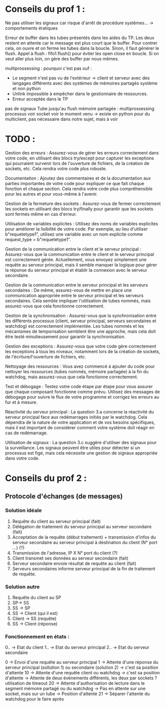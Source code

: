 # Conseils du prof 1 : 
Ne pas utiliser les signaux car risque d'arrêt de procédure systèmes... -> comportements ératiques

Erreur de buffer dans les tubes présentés dans les aides du TP. Les deux restent en attente car le message est plus court que le buffer. Pour contrer cela, on ouvre et on ferme les tubes dans la boucle. Sinon, il faut générer le flush.
Appel à flush : fifo1.flush() pour éviter les open close en boucle.
Si on veut aller plus loin, on gère des buffer par nous mêmes.

multiprossessing : pourquoi c'est pas ouf : 
- Le segment n'est pas vu de l'extérieur -> client et serveur avec des langages différents avec des systèmes de mémoires partagés système et non python
- Unlink impossible à empêcher dans le gestionnaire de ressources. 
- Erreur acceptée dans le TP

pas de signaux
Tube jusqu'au flush
mémoire partagée : multiprossessing
processus voir
socket voir le moment venu -> existe en python pour du multiclient, pas nécessaire dans notre sujet, mais à voir

# TODO : 
Gestion des erreurs : Assurez-vous de gérer les erreurs correctement dans votre code, en utilisant des blocs try/except pour capturer les exceptions qui pourraient survenir lors de l'ouverture de fichiers, de la création de sockets, etc. Cela rendra votre code plus robuste.

Documentation : Ajoutez des commentaires et de la documentation aux parties importantes de votre code pour expliquer ce que fait chaque fonction et chaque section. Cela rendra votre code plus compréhensible pour les autres et pour vous-même à l'avenir.

Gestion de la fermeture des sockets : Assurez-vous de fermer correctement les sockets en utilisant des blocs try/finally pour garantir que les sockets sont fermés même en cas d'erreur.

Utilisation de variables explicites : Utilisez des noms de variables explicites pour améliorer la lisibilité de votre code. Par exemple, au lieu d'utiliser b"requetetype1", utilisez une variable avec un nom explicite comme request_type = b"requetetype1".

Gestion de la communication entre le client et le serveur principal : Assurez-vous que la communication entre le client et le serveur principal est correctement gérée. Actuellement, vous envoyez simplement une requête au serveur principal, mais il semble manquer la logique pour gérer la réponse du serveur principal et établir la connexion avec le serveur secondaire.

Gestion de la communication entre le serveur principal et les serveurs secondaires : De même, assurez-vous de mettre en place une communication appropriée entre le serveur principal et les serveurs secondaires. Cela semble impliquer l'utilisation de tubes nommés, mais assurez-vous que cela fonctionne correctement.

Gestion de la synchronisation : Assurez-vous que la synchronisation entre les différents processus (client, serveur principal, serveurs secondaires et watchdog) est correctement implémentée. Les tubes nommés et les mécanismes de temporisation semblent être une approche, mais cela doit être testé minutieusement pour garantir la synchronisation.

Gestion des exceptions : Assurez-vous que votre code gère correctement les exceptions à tous les niveaux, notamment lors de la création de sockets, de l'écriture/l'ouverture de fichiers, etc.

Nettoyage des ressources : Vous avez commencé à ajouter du code pour nettoyer les ressources (tubes nommés, mémoire partagée) à la fin du watchdog, mais assurez-vous que cela fonctionne correctement.

Test et débogage : Testez votre code étape par étape pour vous assurer que chaque composant fonctionne comme prévu. Utilisez des messages de débogage pour suivre le flux de votre programme et corrigez les erreurs au fur et à mesure.

Réactivité du serveur principal : La question 3.a concerne la réactivité du serveur principal face aux redémarrages initiés par le watchdog. Cela dépendra de la nature de votre application et de vos besoins spécifiques, mais il est important de considérer comment votre système doit réagir en cas de redémarrage.

Utilisation de signaux : La question 3.c suggère d'utiliser des signaux pour la surveillance. Les signaux peuvent être utiles pour détecter si un processus est figé, mais cela nécessite une gestion de signaux appropriée dans votre code.

# Conseils du prof 2 : 
## Protocole d'échanges (de messages)
### Solution idéale
1) Requête du client au serveur principal (fait)
2) Délégation de traitement du serveur principal au serveur secondaire (fait)
3) Acceptation de la requête (début traitement) + transmission d'infos du serveur secondaire au serveur principal à destination du client (N° port ...) (?)
4) Transmission de l'adresse, IP X N° port du client (?)
5) Client transmet ses données au serveur secondaire (fait)
6) Serveur secondaire envoie résultat de requête au client (fait)
7) Serveurs secondaires informe serveur principal de la fin de traitement de requête.

### Solution autre
1) Requête du client au SP
2) SP-> SS
3) SS -> SP
4) SS -> Client (qui il est)
5) Client -> SS (requête)
6) SS -> Client (réponse)

### Fonctionnement en états : 
0.. -> Etat du client
1.. -> Etat du serveur principal
2.. -> Etat du serveur secondaire

0 -> Envoi d'une requête au serveur principal
1 -> Attente d'une réponse du serveur principal (sollution 1) ou secondaire (solution 2) -> c'est sa position d'attente
10 -> Attente d'une requête client ou watchdog -> c'est sa position d'attente -> Attente de deux évènements différents, les deux par sockets ? utilisation de timeout
20 -> Attente d'authorisation de lecture dans le segment mémoire partagé ou du watchdog -> Pas en attente sur une socket, mais sur un tube -> Position d'attente
21 -> Séparer l'attente du watchdog pour le faire après